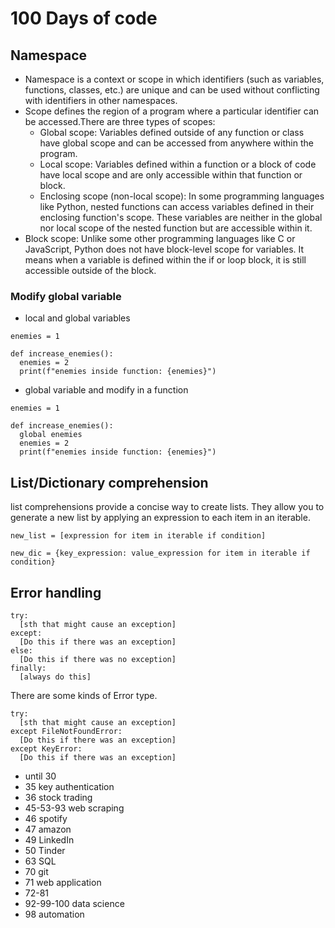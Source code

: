 # 100 Days of code
## Namespace
* Namespace is a context or scope in which identifiers (such as variables, functions, classes, etc.) are unique and can be used without conflicting with identifiers in other namespaces. 
* Scope defines the region of a program where a particular identifier can be accessed.There are three types of scopes:
  * Global scope: Variables defined outside of any function or class have global scope and can be accessed from anywhere within the program.
  * Local scope: Variables defined within a function or a block of code have local scope and are only accessible within that function or block.
  * Enclosing scope (non-local scope): In some programming languages like Python, nested functions can access variables defined in their enclosing function's scope. These variables are neither in the global nor local scope of the nested function but are accessible within it.
* Block scope: Unlike some other programming languages like C or JavaScript, Python does not have block-level scope for variables. It means when a variable is defined within the if or loop block, it is still accessible outside of the block.
### Modify global variable
* local and global variables
```
enemies = 1

def increase_enemies():
  enemies = 2
  print(f"enemies inside function: {enemies}")
```
* global variable and modify in a function
```
enemies = 1

def increase_enemies():
  global enemies
  enemies = 2
  print(f"enemies inside function: {enemies}")
```
## List/Dictionary comprehension
list comprehensions provide a concise way to create lists. They allow you to generate a new list by applying an expression to each item in an iterable.

```new_list = [expression for item in iterable if condition]```

```new_dic = {key_expression: value_expression for item in iterable if condition}```


## Error handling

```
try:
  [sth that might cause an exception]
except:
  [Do this if there was an exception]
else:
  [Do this if there was no exception]
finally:
  [always do this]
```
There are some kinds of Error type.
```
try:
  [sth that might cause an exception]
except FileNotFoundError:
  [Do this if there was an exception]
except KeyError:
  [Do this if there was an exception]
```


* until 30
* 35 key authentication
* 36 stock trading
* 45-53-93 web scraping
* 46 spotify
* 47 amazon
* 49 LinkedIn
* 50 Tinder
* 63 SQL
* 70 git
* 71 web application
* 72-81
* 92-99-100 data science
* 98 automation

